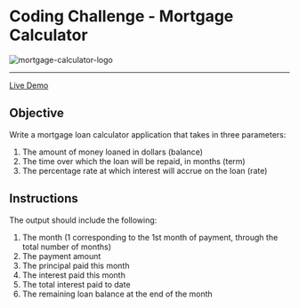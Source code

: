 # Coding Challenge - Mortgage Calculator

![mortgage-calculator-logo](https://user-images.githubusercontent.com/47830532/115272667-484ed880-a104-11eb-93c8-afe571f7b00e.png)

---

[Live Demo](https://josuecedeno-mortgage-calculator.netlify.app/)

## Objective

Write a mortgage loan calculator application that takes in three parameters:

1. The amount of money loaned in dollars (balance)
2. The time over which the loan will be repaid, in months (term)
3. The percentage rate at which interest will accrue on the loan (rate)

## Instructions

The output should include the following:

1. The month (1 corresponding to the 1st month of payment, through the total number of months)
2. The payment amount
3. The principal paid this month
4. The interest paid this month
5. The total interest paid to date
6. The remaining loan balance at the end of the month
